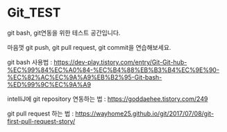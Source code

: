 # Git_TEST

git bash, git연동을 위한 테스트 공간입니다.

마음껏 git push, git pull request, git commit을 연습해보세요.



git bash 사용법 : https://dev-play.tistory.com/entry/Git-Git-hub-%EC%99%84%EC%A0%84-%EC%B4%88%EB%B3%B4%EC%9E%90-%EC%82%AC%EC%9A%A9%EB%B2%95-Git-bash-%ED%99%9C%EC%9A%A9

intelliJ에 git repository 연동하는 법 : https://goddaehee.tistory.com/249

git pull request 하는 법 : https://wayhome25.github.io/git/2017/07/08/git-first-pull-request-story/
